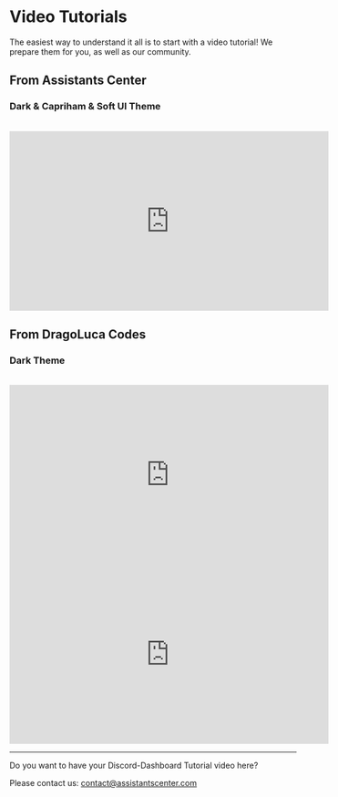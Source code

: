 # Video Tutorials

The easiest way to understand it all is to start with a video tutorial! We prepare them for you, as well as our community.

## From Assistants Center

### Dark & Capriham & Soft UI Theme

<br/>

<iframe width="560" height="315" src="https://www.youtube.com/embed/CVY5iXWt9A4" title="YouTube video player" frameborder="0" allow="accelerometer; autoplay; clipboard-write; encrypted-media; gyroscope; picture-in-picture" allowfullscreen></iframe>

## From DragoLuca Codes

### Dark Theme

<br/>

<iframe width="560" height="315" src="https://www.youtube.com/embed/xmedXbE-LJQ" title="YouTube video player" frameborder="0" allow="accelerometer; autoplay; clipboard-write; encrypted-media; gyroscope; picture-in-picture" allowfullscreen></iframe>

<br/>

<iframe width="560" height="315" src="https://www.youtube.com/embed/xclXxGbBGag" title="YouTube video player" frameborder="0" allow="accelerometer; autoplay; clipboard-write; encrypted-media; gyroscope; picture-in-picture" allowfullscreen></iframe>

<hr/>

Do you want to have your Discord-Dashboard Tutorial video here? 

Please contact us: contact@assistantscenter.com
